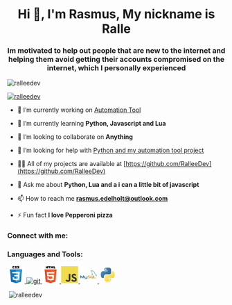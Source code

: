 <h1 align="center">Hi 👋, I'm Rasmus, My nickname is Ralle</h1>
<h3 align="center">Im motivated to help out people that are new to the internet and helping them avoid getting their accounts compromised on the internet, which I personally experienced</h3>

<p align="left"> <img src="https://komarev.com/ghpvc/?username=ralleedev&label=Profile%20views&color=0e75b6&style=flat" alt="ralleedev" /> </p>

<p align="left"> <a href="https://github.com/ryo-ma/github-profile-trophy"><img src="https://github-profile-trophy.vercel.app/?username=ralleedev" alt="ralleedev" /></a> </p>

- 🔭 I’m currently working on [Automation Tool](https://github.com/RalleeDev/musical-waffle)

- 🌱 I’m currently learning **Python, Javascript and Lua**

- 👯 I’m looking to collaborate on **Anything**

- 🤝 I’m looking for help with [Python and my automation tool project](https://github.com/RalleeDev/musical-waffle)

- 👨‍💻 All of my projects are available at [https://github.com/RalleeDev](https://github.com/RalleeDev)

- 💬 Ask me about **Python, Lua and a i can a little bit of javascript**

- 📫 How to reach me **rasmus.edelholt@outlook.com**

- ⚡ Fun fact **I love Pepperoni pizza**

<h3 align="left">Connect with me:</h3>
<p align="left">
</p>

<h3 align="left">Languages and Tools:</h3>
<p align="left"> <a href="https://www.w3schools.com/css/" target="_blank" rel="noreferrer"> <img src="https://raw.githubusercontent.com/devicons/devicon/master/icons/css3/css3-original-wordmark.svg" alt="css3" width="40" height="40"/> </a> <a href="https://git-scm.com/" target="_blank" rel="noreferrer"> <img src="https://www.vectorlogo.zone/logos/git-scm/git-scm-icon.svg" alt="git" width="40" height="40"/> </a> <a href="https://www.w3.org/html/" target="_blank" rel="noreferrer"> <img src="https://raw.githubusercontent.com/devicons/devicon/master/icons/html5/html5-original-wordmark.svg" alt="html5" width="40" height="40"/> </a> <a href="https://developer.mozilla.org/en-US/docs/Web/JavaScript" target="_blank" rel="noreferrer"> <img src="https://raw.githubusercontent.com/devicons/devicon/master/icons/javascript/javascript-original.svg" alt="javascript" width="40" height="40"/> </a> <a href="https://www.mysql.com/" target="_blank" rel="noreferrer"> <img src="https://raw.githubusercontent.com/devicons/devicon/master/icons/mysql/mysql-original-wordmark.svg" alt="mysql" width="40" height="40"/> </a> <a href="https://www.python.org" target="_blank" rel="noreferrer"> <img src="https://raw.githubusercontent.com/devicons/devicon/master/icons/python/python-original.svg" alt="python" width="40" height="40"/> </a> </p>

<p>&nbsp;<img align="center" src="https://github-readme-stats.vercel.app/api?username=ralleedev&show_icons=true&locale=en" alt="ralleedev" /></p>
